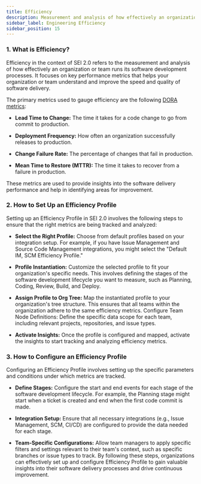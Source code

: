 ```yaml
---
title: Efficiency
description: Measurement and analysis of how effectively an organization or team performs its software development processes
sidebar_label: Engineering Efficiency
sidebar_position: 15
---
```


### 1. What is Efficiency?

Efficiency in the context of SEI 2.0 refers to the measurement and analysis of how effectively an organization or team runs its software development processes. It focuses on key performance metrics that helps your organization or team understand and improve the speed and quality of software delivery. 

The primary metrics used to gauge efficiency are the following [DORA metrics](https://cloud.google.com/blog/products/devops-sre/announcing-the-2024-dora-report):

* **Lead Time to Change:** The time it takes for a code change to go from commit to production.

* **Deployment Frequency:** How often an organization successfully releases to production.

* **Change Failure Rate:** The percentage of changes that fail in production.

* **Mean Time to Restore (MTTR):** The time it takes to recover from a failure in production.

These metrics are used to provide insights into the software delivery performance and help in identifying areas for improvement.

### 2. How to Set Up an Efficiency Profile
Setting up an Efficiency Profile in SEI 2.0 involves the following steps to ensure that the right metrics are being tracked and analyzed:

* **Select the Right Profile:** Choose from default profiles based on your integration setup. For example, if you have Issue Management and Source Code Management integrations, you might select the "Default IM, SCM Efficiency Profile."

* **Profile Instantiation:** Customize the selected profile to fit your organization's specific needs. This involves defining the stages of the software development lifecycle you want to measure, such as Planning, Coding, Review, Build, and Deploy.

* **Assign Profile to Org Tree:** Map the instantiated profile to your organization's tree structure. This ensures that all teams within the organization adhere to the same efficiency metrics.
Configure Team Node Definitions: Define the specific data scope for each team, including relevant projects, repositories, and issue types.

* **Activate Insights:** Once the profile is configured and mapped, activate the insights to start tracking and analyzing efficiency metrics.

### 3. How to Configure an Efficiency Profile
Configuring an Efficiency Profile involves setting up the specific parameters and conditions under which metrics are tracked.

* **Define Stages:** Configure the start and end events for each stage of the software development lifecycle. 
For example, the Planning stage might start when a ticket is created and end when the first code commit is made.

* **Integration Setup:** Ensure that all necessary integrations (e.g., Issue Management, SCM, CI/CD) are configured to provide the data needed for each stage.

* **Team-Specific Configurations:** Allow team managers to apply specific filters and settings relevant to their team's context, such as specific branches or issue types to track.
By following these steps, organizations can effectively set up and configure Efficiency Profile to gain valuable insights into their software delivery processes and drive continuous improvement.

